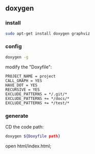 ## doxygen

### install

```sh
sudo apt-get install doxygen graphviz
```

### config


```sh
doxygen -g
```

modify the "Doxyfile":

```
PROJECT_NAME = project
CALL_GRAPH = YES
HAVE_DOT = YES
RECURSIVE = YES
EXCLUDE_PATTERNS = */.git/*
EXCLUDE_PATTERNS += */docs/*
EXCLUDE_PATTERNS += */test/*
``` 

### generate

CD the code path:

```sh
doxygen ${Doxyfile path}
```

open html/index.html;
